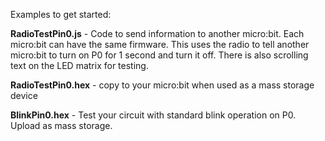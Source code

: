 Examples to get started:

**RadioTestPin0.js** - Code to send information to another micro:bit. Each micro:bit can have the same firmware. This uses the radio to tell another micro:bit to turn on P0 for 1 second and turn it off. There is also scrolling text on the LED matrix for testing.

**RadioTestPin0.hex** - copy to your micro:bit when used as a mass storage device

**BlinkPin0.hex** - Test your circuit with standard blink operation on P0. Upload as mass storage.
